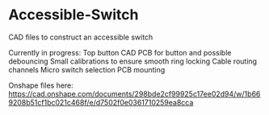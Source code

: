 # Accessible-Switch
CAD files to construct an accessible switch

Currently in progress:
Top button CAD
PCB for button and possible debouncing
Small calibrations to ensure smooth ring locking
Cable routing channels
Micro switch selection
PCB mounting

Onshape files here: https://cad.onshape.com/documents/298bde2cf99925c17ee02d94/w/1b669208b51cf1bc021c468f/e/d7502f0e0361710259ea8cca 
